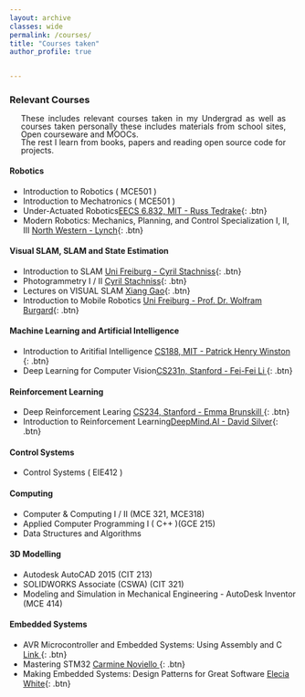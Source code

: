 ```yaml
---
layout: archive
classes: wide
permalink: /courses/
title: "Courses taken"
author_profile: true


---
```

<style>
p {
  line-height: 1;
}
</style>
### Relevant Courses 
<p style="text-align: justify; padding: 0 20px;">
These includes relevant courses taken in my Undergrad as well as courses taken personally these includes materials from school sites, Open courseware and MOOCs.<br>
The rest I learn from books, papers and reading open source code for projects.
</p>



#### Robotics 
- Introduction to Robotics ( MCE501 )
- Introduction to Mechatronics ( MCE501 )
- Under-Actuated Robotics[EECS 6.832, MIT - Russ Tedrake](#https://underactuated.mit.edu){: .btn} 
- Modern Robotics: Mechanics, Planning, and Control Specialization I, II, III [North Western - Lynch](#https://www.coursera.org/specializations/modernroboticsKevin){: .btn} 

#### Visual SLAM, SLAM and State Estimation 
- Introduction to SLAM  [Uni Freiburg - Cyril Stachniss](#https://www.ipb.uni-bonn.de/teaching/){: .btn} 
 - Photogrammetry I / II [Cyril Stachniss](#https://www.ipb.uni-bonn.de/teaching/){: .btn} 
- Lectures on VISUAL SLAM   [Xiang Gao](#https://github.com/gaoxiang12/slambook-en){: .btn}  
- Introduction to Mobile Robotics  [Uni Freiburg - Prof. Dr. Wolfram Burgard](#http://ais.informatik.uni-freiburg.de/teaching/ss20/robotics/){: .btn}  

#### Machine Learning and Artificial Intelligence
- Introduction to Aritifial Intelligence [CS188, MIT  -  Patrick Henry Winston ](#https://ocw.mit.edu/courses/6-034-artificial-intelligence-fall-2010/){: .btn} 
- Deep Learning for Computer Vision[CS231n, Stanford -  Fei-Fei Li ](#http://cs231n.stanford.ed ){: .btn} 



#### Reinforcement Learning
- Deep Reinforcement Learing [CS234, Stanford - Emma Brunskill ](#https://web.stanford.edu/class/cs234/){: .btn} 
- Introduction to Reinforcement Learning[DeepMind.AI - David Silver](#https://www.youtube.com/watch?v=2pWv7GOvuf0&list=PLzuuYNsE1EZAXYR4FJ75jcJseBmo4KQ9){: .btn}

#### Control Systems
- Control Systems ( EIE412 )


#### Computing
- Computer & Computing I / II (MCE 321, MCE318)
- Applied Computer Programming I ( C\+\+ )(GCE 215)
- Data Structures and Algorithms


#### 3D Modelling
- Autodesk AutoCAD 2015 (CIT 213)
- SOLIDWORKS Associate (CSWA) (CIT 321)
- Modeling and Simulation in Mechanical Engineering - AutoDesk Inventor (MCE 414)


#### Embedded Systems

- AVR Microcontroller and Embedded Systems: Using Assembly and C [ Link ](#https://www.amazon.com/AVR-Microcontroller-Embedded-Systems-Electronics/dp/0138003319){: .btn}   
- Mastering STM32 [ Carmine Noviello ](#https://www.carminenoviello.com/mastering-stm32/){: .btn}
- Making Embedded Systems: Design Patterns for Great Software [Elecia White](#https://www.amazon.com/Making-Embedded-Systems-Patterns-Software/dp/1449302149/ref=sr_1_1?crid=1YK8Q5VWIMQ2R&keywords=elicia+white&qid=1687164300&s=books&sprefix=elicia+whit%2Cstripbooks-intl-ship%2C288&sr=1-1){: .btn}